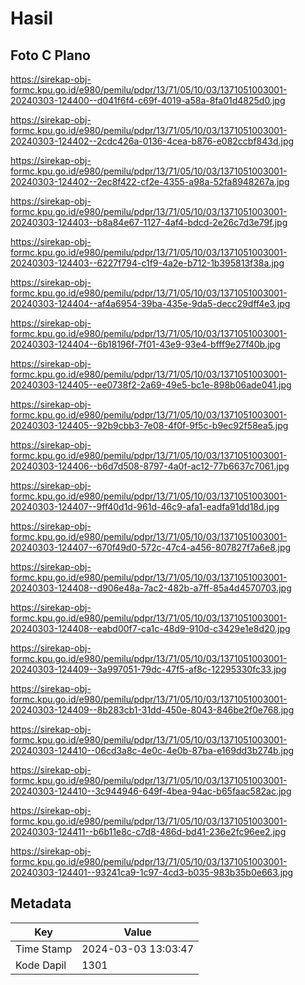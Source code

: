 # Hasil

## Foto C Plano

https://sirekap-obj-formc.kpu.go.id/e980/pemilu/pdpr/13/71/05/10/03/1371051003001-20240303-124400--d041f6f4-c69f-4019-a58a-8fa01d4825d0.jpg

https://sirekap-obj-formc.kpu.go.id/e980/pemilu/pdpr/13/71/05/10/03/1371051003001-20240303-124402--2cdc426a-0136-4cea-b876-e082ccbf843d.jpg

https://sirekap-obj-formc.kpu.go.id/e980/pemilu/pdpr/13/71/05/10/03/1371051003001-20240303-124402--2ec8f422-cf2e-4355-a98a-52fa8948267a.jpg

https://sirekap-obj-formc.kpu.go.id/e980/pemilu/pdpr/13/71/05/10/03/1371051003001-20240303-124403--b8a84e67-1127-4af4-bdcd-2e26c7d3e79f.jpg

https://sirekap-obj-formc.kpu.go.id/e980/pemilu/pdpr/13/71/05/10/03/1371051003001-20240303-124403--6227f794-c1f9-4a2e-b712-1b395813f38a.jpg

https://sirekap-obj-formc.kpu.go.id/e980/pemilu/pdpr/13/71/05/10/03/1371051003001-20240303-124404--af4a6954-39ba-435e-9da5-decc29dff4e3.jpg

https://sirekap-obj-formc.kpu.go.id/e980/pemilu/pdpr/13/71/05/10/03/1371051003001-20240303-124404--6b18196f-7f01-43e9-93e4-bfff9e27f40b.jpg

https://sirekap-obj-formc.kpu.go.id/e980/pemilu/pdpr/13/71/05/10/03/1371051003001-20240303-124405--ee0738f2-2a69-49e5-bc1e-898b06ade041.jpg

https://sirekap-obj-formc.kpu.go.id/e980/pemilu/pdpr/13/71/05/10/03/1371051003001-20240303-124405--92b9cbb3-7e08-4f0f-9f5c-b9ec92f58ea5.jpg

https://sirekap-obj-formc.kpu.go.id/e980/pemilu/pdpr/13/71/05/10/03/1371051003001-20240303-124406--b6d7d508-8797-4a0f-ac12-77b6637c7061.jpg

https://sirekap-obj-formc.kpu.go.id/e980/pemilu/pdpr/13/71/05/10/03/1371051003001-20240303-124407--9ff40d1d-961d-46c9-afa1-eadfa91dd18d.jpg

https://sirekap-obj-formc.kpu.go.id/e980/pemilu/pdpr/13/71/05/10/03/1371051003001-20240303-124407--670f49d0-572c-47c4-a456-807827f7a6e8.jpg

https://sirekap-obj-formc.kpu.go.id/e980/pemilu/pdpr/13/71/05/10/03/1371051003001-20240303-124408--d906e48a-7ac2-482b-a7ff-85a4d4570703.jpg

https://sirekap-obj-formc.kpu.go.id/e980/pemilu/pdpr/13/71/05/10/03/1371051003001-20240303-124408--eabd00f7-ca1c-48d9-910d-c3429e1e8d20.jpg

https://sirekap-obj-formc.kpu.go.id/e980/pemilu/pdpr/13/71/05/10/03/1371051003001-20240303-124409--3a997051-79dc-47f5-af8c-12295330fc33.jpg

https://sirekap-obj-formc.kpu.go.id/e980/pemilu/pdpr/13/71/05/10/03/1371051003001-20240303-124409--8b283cb1-31dd-450e-8043-846be2f0e768.jpg

https://sirekap-obj-formc.kpu.go.id/e980/pemilu/pdpr/13/71/05/10/03/1371051003001-20240303-124410--06cd3a8c-4e0c-4e0b-87ba-e169dd3b274b.jpg

https://sirekap-obj-formc.kpu.go.id/e980/pemilu/pdpr/13/71/05/10/03/1371051003001-20240303-124410--3c944946-649f-4bea-94ac-b65faac582ac.jpg

https://sirekap-obj-formc.kpu.go.id/e980/pemilu/pdpr/13/71/05/10/03/1371051003001-20240303-124411--b6b11e8c-c7d8-486d-bd41-236e2fc96ee2.jpg

https://sirekap-obj-formc.kpu.go.id/e980/pemilu/pdpr/13/71/05/10/03/1371051003001-20240303-124401--93241ca9-1c97-4cd3-b035-983b35b0e663.jpg


## Metadata

| Key        | Value               |
| ---------- | ------------------- |
| Time Stamp | 2024-03-03 13:03:47 |
| Kode Dapil | 1301                |



